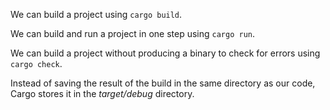 We can build a project using `cargo build`.

We can build and run a project in one step using `cargo run`.

We can build a project without producing a binary to check for errors using `cargo check`.

Instead of saving the result of the build in the same directory as our code, Cargo stores it in the _target/debug_ directory.